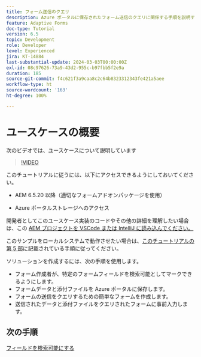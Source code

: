 ```yaml
---
title: フォーム送信のクエリ
description: Azure ポータルに保存されたフォーム送信のクエリに関係する手順を説明するマルチパートチュートリアル
feature: Adaptive Forms
doc-type: Tutorial
version: 6.5
topic: Development
role: Developer
level: Experienced
jira: KT-14884
last-substantial-update: 2024-03-03T00:00:00Z
exl-id: 08c97626-73a9-43d2-955c-b97fbb5f2e9a
duration: 185
source-git-commit: f4c621f3a9caa8c2c64b8323312343fe421a5aee
workflow-type: ht
source-wordcount: '163'
ht-degree: 100%

---
```


# ユースケースの概要

次のビデオでは、ユースケースについて説明しています

>[!VIDEO](https://video.tv.adobe.com/v/3427096?learn=on)


このチュートリアルに従うには、以下にアクセスできるようにしておいてください。

* AEM 6.5.20 以降（適切なフォームアドオンパッケージを使用）

* Azure ポータルストレージへのアクセス



開発者としてこのユースケース実装のコードやその他の詳細を理解したい場合は、この [AEM プロジェクトを VSCode または IntelliJ に読み込んでください。](assets/azuredemoproject.zip)

このサンプルをローカルシステムで動作させたい場合は、[このチュートリアルの第 5 部](./part5.md)に記載されている手順に従ってください。

ソリューションを作成するには、次の手順を使用します。

* フォーム作成者が、特定のフォームフィールドを検索可能としてマークできるようにします。
* フォームデータと添付ファイルを Azure ポータルに保存します。
* フォームの送信をクエリするための簡単なフォームを作成します。
* 送信されたデータと添付ファイルをクエリされたフォームに事前入力します。

## 次の手順

[フィールドを検索可能にする](./part1.md)
